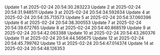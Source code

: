Update 1 at 2025-02-24 20:54:30.283223
Update 2 at 2025-02-24 20:54:31.948511
Update 3 at 2025-02-24 20:54:34.592634
Update 4 at 2025-02-24 20:54:35.713573
Update 5 at 2025-02-24 20:54:37.060396
Update 6 at 2025-02-24 20:54:38.300553
Update 7 at 2025-02-24 20:54:39.672765
Update 8 at 2025-02-24 20:54:40.868519
Update 9 at 2025-02-24 20:54:42.063388
Update 10 at 2025-02-24 20:54:43.260376
Update 11 at 2025-02-24 20:54:44.565675
Update 12 at 2025-02-24 20:54:45.799762
Update 13 at 2025-02-24 20:54:47.014374
Update 14 at 2025-02-24 20:54:48.126353
